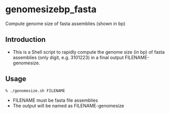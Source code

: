 # genomesizebp_fasta
Compute genome size of fasta assemblies (shown in bp)

## Introduction
* This is a Shell script to rapidly compute the genome size (in bp) of fasta assemblies (only digit, e.g. 3101223) in a final output FILENAME-genomesize.

## Usage
```
% ./genomesize.sh FILENAME
```
* FILENAME must be fasta file assemblies
* The output will be named as FILENAME-genomesize
